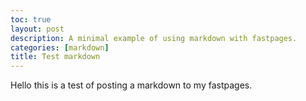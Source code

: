 ```yaml
---
toc: true
layout: post
description: A minimal example of using markdown with fastpages.
categories: [markdown]
title: Test markdown
---
```


Hello this is a test of posting a markdown to my fastpages.